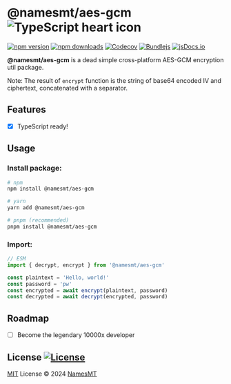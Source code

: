 # @namesmt/aes-gcm ![TypeScript heart icon](https://img.shields.io/badge/♡-%23007ACC.svg?logo=typescript&logoColor=white)

[![npm version][npm-version-src]][npm-version-href]
[![npm downloads][npm-downloads-src]][npm-downloads-href]
[![Codecov][codecov-src]][codecov-href]
[![Bundlejs][bundlejs-src]][bundlejs-href]
[![jsDocs.io][jsDocs-src]][jsDocs-href]

**@namesmt/aes-gcm** is a dead simple cross-platform AES-GCM encryption util package.

Note: The result of `encrypt` function is the string of base64 encoded IV and ciphertext, concatenated with a separator.

## Features
- [x] TypeScript ready!

## Usage
### Install package:
```sh
# npm
npm install @namesmt/aes-gcm

# yarn
yarn add @namesmt/aes-gcm

# pnpm (recommended)
pnpm install @namesmt/aes-gcm
```

### Import:
```ts
// ESM
import { decrypt, encrypt } from '@namesmt/aes-gcm'

const plaintext = 'Hello, world!'
const password = 'pw'
const encrypted = await encrypt(plaintext, password)
const decrypted = await decrypt(encrypted, password)
```

## Roadmap

- [ ] Become the legendary 10000x developer

## License [![License][license-src]][license-href]
[MIT](./LICENSE) License © 2024 [NamesMT](https://github.com/NamesMT)

<!-- Badges -->

[npm-version-src]: https://img.shields.io/npm/v/@namesmt/aes-gcm?labelColor=18181B&color=F0DB4F
[npm-version-href]: https://npmjs.com/package/@namesmt/aes-gcm
[npm-downloads-src]: https://img.shields.io/npm/dm/@namesmt/aes-gcm?labelColor=18181B&color=F0DB4F
[npm-downloads-href]: https://npmjs.com/package/@namesmt/aes-gcm
[codecov-src]: https://img.shields.io/codecov/c/gh/namesmt/aes-gcm/main?labelColor=18181B&color=F0DB4F
[codecov-href]: https://codecov.io/gh/namesmt/aes-gcm
[license-src]: https://img.shields.io/github/license/namesmt/aes-gcm.svg?labelColor=18181B&color=F0DB4F
[license-href]: https://github.com/namesmt/aes-gcm/blob/main/LICENSE
[bundlejs-src]: https://img.shields.io/bundlejs/size/@namesmt/aes-gcm?labelColor=18181B&color=F0DB4F
[bundlejs-href]: https://bundlejs.com/?q=@namesmt/aes-gcm
[jsDocs-src]: https://img.shields.io/badge/Check_out-jsDocs.io---?labelColor=18181B&color=F0DB4F
[jsDocs-href]: https://www.jsdocs.io/package/@namesmt/aes-gcm
